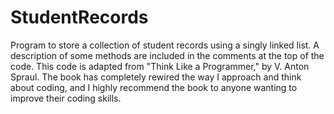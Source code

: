 # StudentRecords
Program to store a collection of student records using a singly linked list. A description of some methods are included in the comments at the top of the code. This code is adapted from "Think Like a Programmer," by V. Anton Spraul. The book has completely rewired the way I approach and think about coding, and I highly recommend the book to anyone wanting to improve their coding skills.
